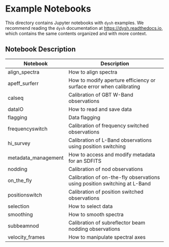 # Example Notebooks

This directory contains Jupyter notebooks with ``dysh`` examples.
We recommend reading the ``dysh`` documentation at https://dysh.readthedocs.io, which contains the same contents organized and with more context.

## Notebook Description

| Notebook             | Description                                                               |
|----------------------|---------------------------------------------------------------------------|
| align\_spectra       | How to align spectra                                                      |
| apeff\_surferr       | How to modify aperture efficiency or surface error when calibrating       |
| calseq               | Calibration of GBT W-Band observations                                    |
| dataIO               | How to read and save data                                                 |
| flagging             | Data flagging                                                             |
| frequencyswitch      | Calibration of frequency switched observations                            |
| hi\_survey           | Calibration of L-Band observations using position switching               |
| metadata\_management | How to access and modify metadata for an SDFITS                           |
| nodding              | Calibration of nod observations                                           |
| on\_the\_fly         | Calibration of on-the-fly observations using position switching at L-Band |
| positionswitch       | Calibration of position switched observations                             |
| selection            | How to select data                                                        |
| smoothing            | How to smooth spectra                                                     |
| subbeamnod           | Calibration of subreflector beam nodding observations                     |
| velocity\_frames     | How to manipulate spectral axes                                           |
